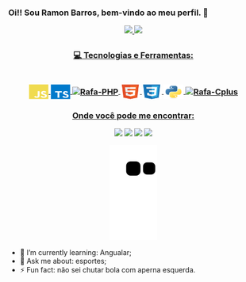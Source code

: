 ### Oi!! Sou Ramon Barros, bem-vindo ao meu perfil. 👋




<div align="center">
  <a href="https://github.com/ramon-barros">
  <img height="180em" src="https://github-readme-stats.vercel.app/api?username=ramon-barros&show_icons=true&theme=darcula&include_all_commits=true&count_private=true"/>
  <img height="180em" src="https://github-readme-stats.vercel.app/api/top-langs/?username=ramon-barros&layout=compact&langs_count=7&theme=darcula"/>

</div>
  
  ##
  <h3 align="center"> 💻 Tecnologias e Ferramentas: <h3>
  <div align="center" style="display: inline_block"><br>
     
  <img align="center" alt="Rafa-Js" height="30" width="40" src="https://raw.githubusercontent.com/devicons/devicon/master/icons/javascript/javascript-plain.svg">
  <img align="center" alt="Rafa-Ts" height="30" width="40" src="https://raw.githubusercontent.com/devicons/devicon/master/icons/typescript/typescript-plain.svg">
  <img align="center" alt="Rafa-PHP" height="60" width="80" src="https://cdn.jsdelivr.net/gh/devicons/devicon/icons/php/php-original.svg">
  <img align="center" alt="Rafa-HTML" height="30" width="40" src="https://raw.githubusercontent.com/devicons/devicon/master/icons/html5/html5-original.svg">
  <img align="center" alt="Rafa-CSS" height="30" width="40" src="https://raw.githubusercontent.com/devicons/devicon/master/icons/css3/css3-original.svg">
  <img align="center" alt="Rafa-Python" height="30" width="40" src="https://raw.githubusercontent.com/devicons/devicon/master/icons/python/python-original.svg">
  <img align="center" alt="Rafa-Cplus" height="30" width="40" src="https://cdn.jsdelivr.net/gh/devicons/devicon/icons/cplusplus/cplusplus-original.svg">
  

</div>
  

 <h3 align="center"> Onde você pode me encontrar:</h3>
<div align="center"> 
    
  <a href="https://instagram.com/ramonffbarros" target="_blank"><img src="https://img.shields.io/badge/-Instagram-%23E4405F?style=for-the-badge&logo=instagram&logoColor=white" target="_blank"></a>
  <a href="https://www.twitter.com/ramonburns" target="_blank"><img src="https://img.shields.io/badge/Twitter-1DA1F2?style=for-the-badge&logo=twitter&logoColor=white" target="_blank"></a>
   <a href = "mailto:ramonfilipe@gmail.com"><img src="https://img.shields.io/badge/Gmail-D14836?style=for-the-badge&logo=gmail&logoColor=white" target="_blank"></a>
  <a href="https://www.linkedin.com/in/" target="_blank"><img src="https://img.shields.io/badge/-LinkedIn-%230077B5?style=for-the-badge&logo=linkedin&logoColor=white" target="_blank"></a> 

  ![Snake animation](https://github.com/ramon-barros/ramon-barros/blob/output/github-contribution-grid-snake.svg)

</div>


- 🌱 I’m currently learning: Angualar;
- 💬 Ask me about: esportes;
- ⚡ Fun fact: não sei chutar bola com aperna esquerda.


